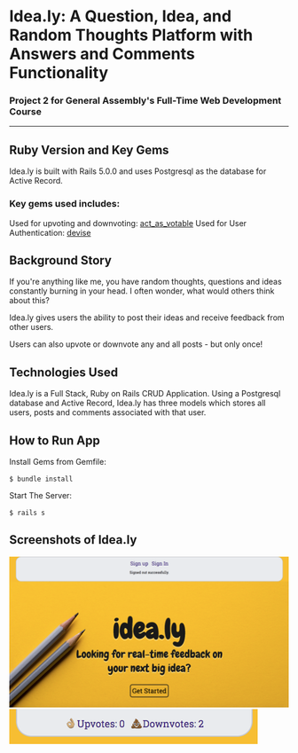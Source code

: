 # Idea.ly: A Question, Idea, and Random Thoughts Platform with Answers and Comments Functionality

### Project 2 for General Assembly's Full-Time Web Development Course

***

## Ruby Version and Key Gems
Idea.ly is built with Rails 5.0.0 and uses Postgresql as the database for Active Record.

### Key gems used includes:
  Used for upvoting and downvoting:
    [act_as_votable](https://rubygems.org/gems/acts_as_votable/versions/0.10.0)
  Used for User Authentication:
    [devise](https://rubygems.org/gems/devise/versions/4.2.0)

## Background Story
If you're anything like me, you have random thoughts, questions and ideas constantly burning in your head. I often wonder, what would others think about this?

Idea.ly gives users the ability to post their ideas and receive feedback from other users.

Users can also upvote or downvote any and all posts - but only once!

## Technologies Used
Idea.ly is a Full Stack, Ruby on Rails CRUD Application. Using a Postgresql database and Active Record, Idea.ly has three models which stores all users, posts and comments associated with that user.

## How to Run App
Install Gems from Gemfile:
```
$ bundle install
```

Start The Server:
```
$ rails s
```

## Screenshots of Idea.ly
![alt text](app/assets/images/ideal.ly-homepage.png "Idea.ly Homepage screenshot")
![alt text](app/assets/images/upvote-downvote.png "Idea.ly screenshot")
